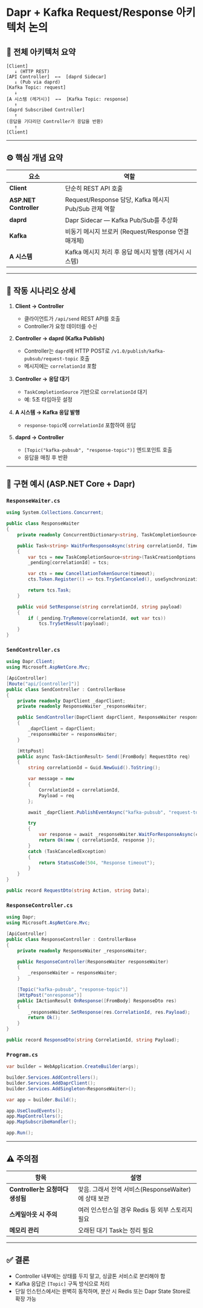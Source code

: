 # Dapr + Kafka Request/Response 아키텍처 논의

## 🧩 전체 아키텍처 요약

```
[Client] 
   ↓ (HTTP REST)
[API Controller]  ←→  [daprd Sidecar]
   ↓ (Pub via daprd)
[Kafka Topic: request]
   ↓
[A 시스템 (레거시)]  ←→  [Kafka Topic: response]
   ↑
[daprd Subscribed Controller]
   ↑
(응답을 기다리던 Controller가 응답을 반환)
   ↑
[Client]
```

---

## ⚙️ 핵심 개념 요약

| 요소 | 역할 |
|------|------|
| **Client** | 단순히 REST API 호출 |
| **ASP.NET Controller** | Request/Response 담당, Kafka 메시지 Pub/Sub 관제 역할 |
| **daprd** | Dapr Sidecar — Kafka Pub/Sub를 추상화 |
| **Kafka** | 비동기 메시지 브로커 (Request/Response 연결 매개체) |
| **A 시스템** | Kafka 메시지 처리 후 응답 메시지 발행 (레거시 시스템) |

---

## 🧠 작동 시나리오 상세

1. **Client → Controller**
   - 클라이언트가 `/api/send` REST API를 호출
   - Controller가 요청 데이터를 수신

2. **Controller → daprd (Kafka Publish)**
   - Controller는 `daprd`에 HTTP POST로 `/v1.0/publish/kafka-pubsub/request-topic` 호출  
   - 메시지에는 `correlationId` 포함  

3. **Controller → 응답 대기**
   - `TaskCompletionSource` 기반으로 `correlationId` 대기
   - 예: 5초 타임아웃 설정

4. **A 시스템 → Kafka 응답 발행**
   - `response-topic`에 `correlationId` 포함하여 응답

5. **daprd → Controller**
   - `[Topic("kafka-pubsub", "response-topic")]` 엔드포인트 호출
   - 응답을 매칭 후 반환

---

## 📄 구현 예시 (ASP.NET Core + Dapr)

### `ResponseWaiter.cs`
```csharp
using System.Collections.Concurrent;

public class ResponseWaiter
{
    private readonly ConcurrentDictionary<string, TaskCompletionSource<string>> _pending = new();

    public Task<string> WaitForResponseAsync(string correlationId, TimeSpan timeout)
    {
        var tcs = new TaskCompletionSource<string>(TaskCreationOptions.RunContinuationsAsynchronously);
        _pending[correlationId] = tcs;

        var cts = new CancellationTokenSource(timeout);
        cts.Token.Register(() => tcs.TrySetCanceled(), useSynchronizationContext: false);

        return tcs.Task;
    }

    public void SetResponse(string correlationId, string payload)
    {
        if (_pending.TryRemove(correlationId, out var tcs))
            tcs.TrySetResult(payload);
    }
}
```

### `SendController.cs`
```csharp
using Dapr.Client;
using Microsoft.AspNetCore.Mvc;

[ApiController]
[Route("api/[controller]")]
public class SendController : ControllerBase
{
    private readonly DaprClient _daprClient;
    private readonly ResponseWaiter _responseWaiter;

    public SendController(DaprClient daprClient, ResponseWaiter responseWaiter)
    {
        _daprClient = daprClient;
        _responseWaiter = responseWaiter;
    }

    [HttpPost]
    public async Task<IActionResult> Send([FromBody] RequestDto req)
    {
        string correlationId = Guid.NewGuid().ToString();

        var message = new
        {
            CorrelationId = correlationId,
            Payload = req
        };

        await _daprClient.PublishEventAsync("kafka-pubsub", "request-topic", message);

        try
        {
            var response = await _responseWaiter.WaitForResponseAsync(correlationId, TimeSpan.FromSeconds(5));
            return Ok(new { correlationId, response });
        }
        catch (TaskCanceledException)
        {
            return StatusCode(504, "Response timeout");
        }
    }
}

public record RequestDto(string Action, string Data);
```

### `ResponseController.cs`
```csharp
using Dapr;
using Microsoft.AspNetCore.Mvc;

[ApiController]
public class ResponseController : ControllerBase
{
    private readonly ResponseWaiter _responseWaiter;

    public ResponseController(ResponseWaiter responseWaiter)
    {
        _responseWaiter = responseWaiter;
    }

    [Topic("kafka-pubsub", "response-topic")]
    [HttpPost("onresponse")]
    public IActionResult OnResponse([FromBody] ResponseDto res)
    {
        _responseWaiter.SetResponse(res.CorrelationId, res.Payload);
        return Ok();
    }
}

public record ResponseDto(string CorrelationId, string Payload);
```

### `Program.cs`
```csharp
var builder = WebApplication.CreateBuilder(args);

builder.Services.AddControllers();
builder.Services.AddDaprClient();
builder.Services.AddSingleton<ResponseWaiter>();

var app = builder.Build();

app.UseCloudEvents();
app.MapControllers();
app.MapSubscribeHandler();

app.Run();
```

---

## ⚠️ 주의점

| 항목 | 설명 |
|------|------|
| **Controller는 요청마다 생성됨** | 맞음. 그래서 전역 서비스(ResponseWaiter)에 상태 보관 |
| **스케일아웃 시 주의** | 여러 인스턴스일 경우 Redis 등 외부 스토리지 필요 |
| **메모리 관리** | 오래된 대기 Task는 정리 필요 |

---

## ✅ 결론

- Controller 내부에는 상태를 두지 말고, 싱글톤 서비스로 분리해야 함  
- Kafka 응답은 `[Topic]` 구독 방식으로 처리  
- 단일 인스턴스에서는 완벽히 동작하며, 분산 시 Redis 또는 Dapr State Store로 확장 가능
